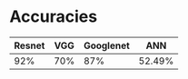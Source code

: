 # Accuracies 

| Resnet | VGG| Googlenet|ANN |
| ------ | ---|----------|--|
| 92% | 70%    |87%|52.49%
